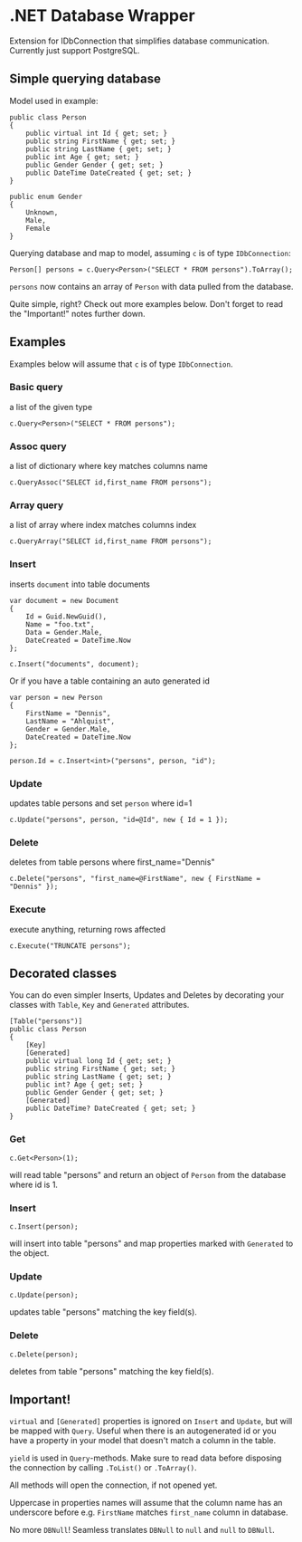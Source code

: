 # .NET Database Wrapper
Extension for IDbConnection that simplifies database communication. Currently just support PostgreSQL.



## Simple querying database
Model used in example:
```
public class Person
{
    public virtual int Id { get; set; }
    public string FirstName { get; set; }
    public string LastName { get; set; }
    public int Age { get; set; }
    public Gender Gender { get; set; }
    public DateTime DateCreated { get; set; }
}

public enum Gender
{
    Unknown,
    Male,
    Female
}
```

Querying database and map to model, assuming ```c``` is of type ```IDbConnection```:
```
Person[] persons = c.Query<Person>("SELECT * FROM persons").ToArray();
```

```persons``` now contains an array of ```Person``` with data pulled from the database.

Quite simple, right? Check out more examples below. Don't forget to read the "Important!" notes further down.



## Examples
Examples below will assume that ```c``` is of type ```IDbConnection```.

### Basic query
a list of the given type

```c.Query<Person>("SELECT * FROM persons");```

### Assoc query
a list of dictionary where key matches columns name

```c.QueryAssoc("SELECT id,first_name FROM persons");```

### Array query
a list of array where index matches columns index

```c.QueryArray("SELECT id,first_name FROM persons");```

### Insert

inserts ```document``` into table documents
```
var document = new Document
{
    Id = Guid.NewGuid(),
    Name = "foo.txt",
    Data = Gender.Male,
    DateCreated = DateTime.Now
};

c.Insert("documents", document);
```


Or if you have a table containing an auto generated id
```
var person = new Person
{
    FirstName = "Dennis",
    LastName = "Ahlquist",
    Gender = Gender.Male,
    DateCreated = DateTime.Now
};

person.Id = c.Insert<int>("persons", person, "id");
```

### Update
updates table persons and set ```person``` where id=1

```c.Update("persons", person, "id=@Id", new { Id = 1 });```

### Delete
deletes from table persons where first_name="Dennis"

```c.Delete("persons", "first_name=@FirstName", new { FirstName = "Dennis" });```

### Execute
execute anything, returning rows affected

```c.Execute("TRUNCATE persons");```


## Decorated classes

You can do even simpler Inserts, Updates and Deletes by decorating your classes with ```Table```, ```Key``` and ```Generated``` attributes.

```
[Table("persons")]
public class Person
{
    [Key]
    [Generated]
    public virtual long Id { get; set; }
    public string FirstName { get; set; }
    public string LastName { get; set; }
    public int? Age { get; set; }
    public Gender Gender { get; set; }
    [Generated]
    public DateTime? DateCreated { get; set; }
}
```

### Get
```
c.Get<Person>(1);
``` 
will read table "persons" and return an object of ```Person``` from the database where id is 1.

### Insert
```
c.Insert(person);
``` 
will insert into table "persons" and map properties marked with ```Generated``` to the object.

### Update
```
c.Update(person);
``` 
updates table "persons" matching the key field(s).

### Delete
```
c.Delete(person);
``` 
deletes from table "persons" matching the key field(s).


## Important!
```virtual``` and ```[Generated]``` properties is ignored on ```Insert``` and ```Update```, but will be mapped with ```Query```. Useful when there is an autogenerated id or you have a property in your model that doesn't match a column in the table.

```yield``` is used in ```Query```-methods. Make sure to read data before disposing the connection by calling ```.ToList()``` or ```.ToArray()```.

All methods will open the connection, if not opened yet.

Uppercase in properties names will assume that the column name has an underscore before e.g. ```FirstName``` matches ```first_name``` column in database.

No more ```DBNull```! Seamless translates ```DBNull``` to ```null``` and ```null``` to ```DBNull```.